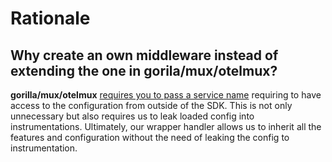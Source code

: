 # Rationale

## Why create an own middleware instead of extending the one in gorila/mux/otelmux?

**gorilla/mux/otelmux** [requires you to pass a service name](https://github.com/open-telemetry/opentelemetry-go-contrib/blob/f284e28/instrumentation/github.com/gorilla/mux/otelmux/mux.go#L40) requiring to have access to the configuration from outside of the SDK. This is not only unnecessary but also requires us to leak loaded config into instrumentations. Ultimately, our wrapper handler allows us to inherit all the features and configuration without the need of leaking the config to instrumentation.

